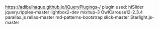 
https://adibulhaque.github.io/jQueryPlugings-/
plugin used:
hiSlider
jquery.ripples-master
lightbox2-dev
mixitup-3
OwlCarouse12-2.3.4
parallax.js
rellax-master
md-patterns-bootstrap
slick-master
Starlight.js-master
